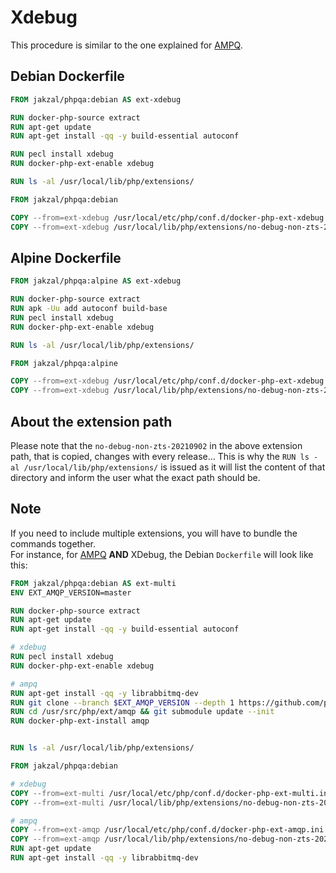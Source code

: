 # Xdebug

This procedure is similar to the one explained for [AMPQ](ampq.md).

## Debian Dockerfile

```Dockerfile
FROM jakzal/phpqa:debian AS ext-xdebug

RUN docker-php-source extract
RUN apt-get update
RUN apt-get install -qq -y build-essential autoconf 

RUN pecl install xdebug
RUN docker-php-ext-enable xdebug

RUN ls -al /usr/local/lib/php/extensions/

FROM jakzal/phpqa:debian

COPY --from=ext-xdebug /usr/local/etc/php/conf.d/docker-php-ext-xdebug.ini /usr/local/etc/php/conf.d/docker-php-ext-xdebug.ini
COPY --from=ext-xdebug /usr/local/lib/php/extensions/no-debug-non-zts-20210902/xdebug.so /usr/local/lib/php/extensions/no-debug-non-zts-20210902/xdebug.so
```

## Alpine Dockerfile

```Dockerfile
FROM jakzal/phpqa:alpine AS ext-xdebug

RUN docker-php-source extract
RUN apk -Uu add autoconf build-base
RUN pecl install xdebug
RUN docker-php-ext-enable xdebug

RUN ls -al /usr/local/lib/php/extensions/

FROM jakzal/phpqa:alpine

COPY --from=ext-xdebug /usr/local/etc/php/conf.d/docker-php-ext-xdebug.ini /usr/local/etc/php/conf.d/docker-php-ext-xdebug.ini
COPY --from=ext-xdebug /usr/local/lib/php/extensions/no-debug-non-zts-20210902/xdebug.so /usr/local/lib/php/extensions/no-debug-non-zts-20210902/xdebug.so
```

## About the extension path

Please note that the `no-debug-non-zts-20210902` in the above extension path, that is copied, changes with every release...
This is why the `RUN ls -al /usr/local/lib/php/extensions/` is issued as it will list the content of that directory and inform the user what the exact path should be.

## Note

If you need to include multiple extensions, you will have to bundle the commands together.  
For instance, for [AMPQ](ampq.md) **AND** XDebug, the Debian `Dockerfile` will look like this:

```Dockerfile
FROM jakzal/phpqa:debian AS ext-multi
ENV EXT_AMQP_VERSION=master

RUN docker-php-source extract
RUN apt-get update
RUN apt-get install -qq -y build-essential autoconf 

# xdebug
RUN pecl install xdebug
RUN docker-php-ext-enable xdebug

# ampq
RUN apt-get install -qq -y librabbitmq-dev
RUN git clone --branch $EXT_AMQP_VERSION --depth 1 https://github.com/php-amqp/php-amqp.git /usr/src/php/ext/amqp
RUN cd /usr/src/php/ext/amqp && git submodule update --init
RUN docker-php-ext-install amqp


RUN ls -al /usr/local/lib/php/extensions/

FROM jakzal/phpqa:debian

# xdebug
COPY --from=ext-multi /usr/local/etc/php/conf.d/docker-php-ext-multi.ini /usr/local/etc/php/conf.d/docker-php-ext-multi.ini
COPY --from=ext-multi /usr/local/lib/php/extensions/no-debug-non-zts-20210902/xdebug.so /usr/local/lib/php/extensions/no-debug-non-zts-20210902/xdebug.so

# ampq
COPY --from=ext-amqp /usr/local/etc/php/conf.d/docker-php-ext-amqp.ini /usr/local/etc/php/conf.d/docker-php-ext-amqp.ini
COPY --from=ext-amqp /usr/local/lib/php/extensions/no-debug-non-zts-20210902/amqp.so /usr/local/lib/php/extensions/no-debug-non-zts-20210902/amqp.so
RUN apt-get update
RUN apt-get install -qq -y librabbitmq-dev
```

